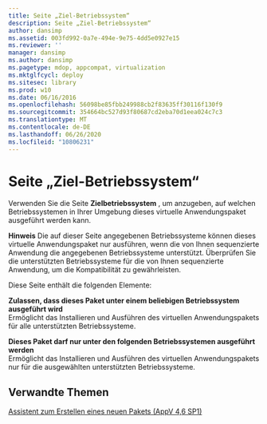 ```yaml
---
title: Seite „Ziel-Betriebssystem“
description: Seite „Ziel-Betriebssystem“
author: dansimp
ms.assetid: 003fd992-0a7e-494e-9e75-4dd5e0927e15
ms.reviewer: ''
manager: dansimp
ms.author: dansimp
ms.pagetype: mdop, appcompat, virtualization
ms.mktglfcycl: deploy
ms.sitesec: library
ms.prod: w10
ms.date: 06/16/2016
ms.openlocfilehash: 56098be85fbb249988cb2f83635ff30116f130f9
ms.sourcegitcommit: 354664bc527d93f80687cd2eba70d1eea024c7c3
ms.translationtype: MT
ms.contentlocale: de-DE
ms.lasthandoff: 06/26/2020
ms.locfileid: "10806231"
---
```

# Seite „Ziel-Betriebssystem“


Verwenden Sie die Seite **Zielbetriebssystem** , um anzugeben, auf welchen Betriebssystemen in Ihrer Umgebung dieses virtuelle Anwendungspaket ausgeführt werden kann.

**Hinweis**  Die auf dieser Seite angegebenen Betriebssysteme können dieses virtuelle Anwendungspaket nur ausführen, wenn die von Ihnen sequenzierte Anwendung die angegebenen Betriebssysteme unterstützt. Überprüfen Sie die unterstützten Betriebssysteme für die von Ihnen sequenzierte Anwendung, um die Kompatibilität zu gewährleisten.

 

Diese Seite enthält die folgenden Elemente:

<a href="" id="allow-this-package-to-run-on-any-operating-system"></a>**Zulassen, dass dieses Paket unter einem beliebigen Betriebssystem ausgeführt wird**  
Ermöglicht das Installieren und Ausführen des virtuellen Anwendungspakets für alle unterstützten Betriebssysteme.

<a href="" id="allow-this-package-to-only-run-on-the-following-operating-systems"></a>**Dieses Paket darf nur unter den folgenden Betriebssystemen ausgeführt werden**  
Ermöglicht das Installieren und Ausführen des virtuellen Anwendungspakets nur für die ausgewählten unterstützten Betriebssysteme.

## Verwandte Themen


[Assistent zum Erstellen eines neuen Pakets (AppV 4,6 SP1)](create-new-package-wizard---appv-46-sp1-.md)

 

 





